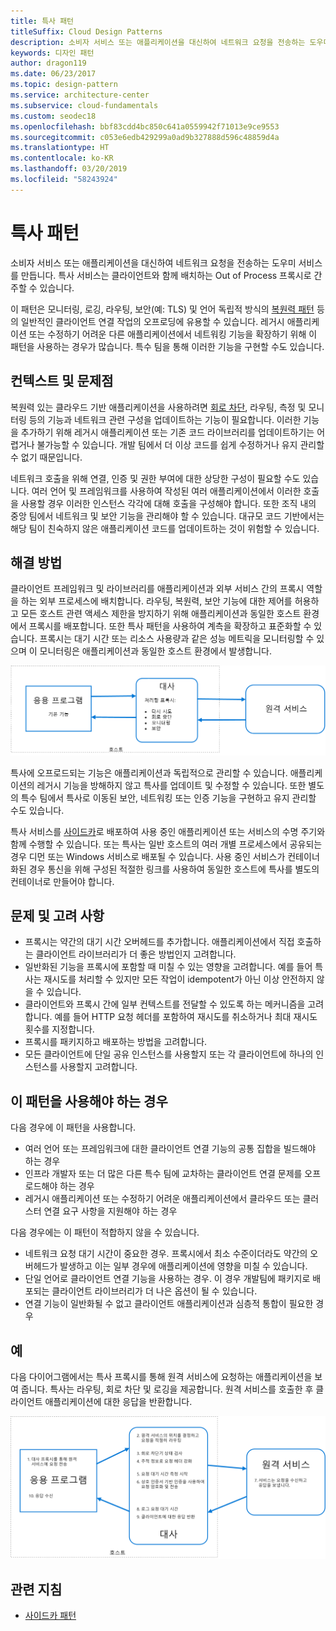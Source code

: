 ```yaml
---
title: 특사 패턴
titleSuffix: Cloud Design Patterns
description: 소비자 서비스 또는 애플리케이션을 대신하여 네트워크 요청을 전송하는 도우미 서비스를 만듭니다.
keywords: 디자인 패턴
author: dragon119
ms.date: 06/23/2017
ms.topic: design-pattern
ms.service: architecture-center
ms.subservice: cloud-fundamentals
ms.custom: seodec18
ms.openlocfilehash: bbf83cdd4bc850c641a0559942f71013e9ce9553
ms.sourcegitcommit: c053e6edb429299a0ad9b327888d596c48859d4a
ms.translationtype: HT
ms.contentlocale: ko-KR
ms.lasthandoff: 03/20/2019
ms.locfileid: "58243924"
---
```

# <a name="ambassador-pattern"></a>특사 패턴

소비자 서비스 또는 애플리케이션을 대신하여 네트워크 요청을 전송하는 도우미 서비스를 만듭니다. 특사 서비스는 클라이언트와 함께 배치하는 Out of Process 프록시로 간주할 수 있습니다.

이 패턴은 모니터링, 로깅, 라우팅, 보안(예: TLS) 및 언어 독립적 방식의 [복원력 패턴][resiliency-patterns] 등의 일반적인 클라이언트 연결 작업의 오프로딩에 유용할 수 있습니다. 레거시 애플리케이션 또는 수정하기 어려운 다른 애플리케이션에서 네트워킹 기능을 확장하기 위해 이 패턴을 사용하는 경우가 많습니다. 특수 팀을 통해 이러한 기능을 구현할 수도 있습니다.

## <a name="context-and-problem"></a>컨텍스트 및 문제점

복원력 있는 클라우드 기반 애플리케이션을 사용하려면 [회로 차단](./circuit-breaker.md), 라우팅, 측정 및 모니터링 등의 기능과 네트워크 관련 구성을 업데이트하는 기능이 필요합니다. 이러한 기능을 추가하기 위해 레거시 애플리케이션 또는 기존 코드 라이브러리를 업데이트하기는 어렵거나 불가능할 수 있습니다. 개발 팀에서 더 이상 코드를 쉽게 수정하거나 유지 관리할 수 없기 때문입니다.

네트워크 호출을 위해 연결, 인증 및 권한 부여에 대한 상당한 구성이 필요할 수도 있습니다. 여러 언어 및 프레임워크를 사용하여 작성된 여러 애플리케이션에서 이러한 호출을 사용할 경우 이러한 인스턴스 각각에 대해 호출을 구성해야 합니다. 또한 조직 내의 중앙 팀에서 네트워크 및 보안 기능을 관리해야 할 수 있습니다. 대규모 코드 기반에서는 해당 팀이 친숙하지 않은 애플리케이션 코드를 업데이트하는 것이 위험할 수 있습니다.

## <a name="solution"></a>해결 방법

클라이언트 프레임워크 및 라이브러리를 애플리케이션과 외부 서비스 간의 프록시 역할을 하는 외부 프로세스에 배치합니다. 라우팅, 복원력, 보안 기능에 대한 제어를 허용하고 모든 호스트 관련 액세스 제한을 방지하기 위해 애플리케이션과 동일한 호스트 환경에서 프록시를 배포합니다. 또한 특사 패턴을 사용하여 계측을 확장하고 표준화할 수 있습니다. 프록시는 대기 시간 또는 리소스 사용량과 같은 성능 메트릭을 모니터링할 수 있으며 이 모니터링은 애플리케이션과 동일한 호스트 환경에서 발생합니다.

![특사 패턴의 다이어그램](./_images/ambassador.png)

특사에 오프로드되는 기능은 애플리케이션과 독립적으로 관리할 수 있습니다. 애플리케이션의 레거시 기능을 방해하지 않고 특사를 업데이트 및 수정할 수 있습니다. 또한 별도의 특수 팀에서 특사로 이동된 보안, 네트워킹 또는 인증 기능을 구현하고 유지 관리할 수도 있습니다.

특사 서비스를 [사이드카](./sidecar.md)로 배포하여 사용 중인 애플리케이션 또는 서비스의 수명 주기와 함께 수행할 수 있습니다. 또는 특사는 일반 호스트의 여러 개별 프로세스에서 공유되는 경우 디먼 또는 Windows 서비스로 배포될 수 있습니다. 사용 중인 서비스가 컨테이너화된 경우 통신을 위해 구성된 적절한 링크를 사용하여 동일한 호스트에 특사를 별도의 컨테이너로 만들어야 합니다.

## <a name="issues-and-considerations"></a>문제 및 고려 사항

- 프록시는 약간의 대기 시간 오버헤드를 추가합니다. 애플리케이션에서 직접 호출하는 클라이언트 라이브러리가 더 좋은 방법인지 고려합니다.
- 일반화된 기능을 프록시에 포함할 때 미칠 수 있는 영향을 고려합니다. 예를 들어 특사는 재시도를 처리할 수 있지만 모든 작업이 idempotent가 아닌 이상 안전하지 않을 수 있습니다.
- 클라이언트와 프록시 간에 일부 컨텍스트를 전달할 수 있도록 하는 메커니즘을 고려합니다. 예를 들어 HTTP 요청 헤더를 포함하여 재시도를 취소하거나 최대 재시도 횟수를 지정합니다.
- 프록시를 패키지하고 배포하는 방법을 고려합니다.
- 모든 클라이언트에 단일 공유 인스턴스를 사용할지 또는 각 클라이언트에 하나의 인스턴스를 사용할지 고려합니다.

## <a name="when-to-use-this-pattern"></a>이 패턴을 사용해야 하는 경우

다음 경우에 이 패턴을 사용합니다.

- 여러 언어 또는 프레임워크에 대한 클라이언트 연결 기능의 공통 집합을 빌드해야 하는 경우
- 인프라 개발자 또는 더 많은 다른 특수 팀에 교차하는 클라이언트 연결 문제를 오프로드해야 하는 경우
- 레거시 애플리케이션 또는 수정하기 어려운 애플리케이션에서 클라우드 또는 클러스터 연결 요구 사항을 지원해야 하는 경우

다음 경우에는 이 패턴이 적합하지 않을 수 있습니다.

- 네트워크 요청 대기 시간이 중요한 경우. 프록시에서 최소 수준이더라도 약간의 오버헤드가 발생하고 이는 일부 경우에 애플리케이션에 영향을 미칠 수 있습니다.
- 단일 언어로 클라이언트 연결 기능을 사용하는 경우. 이 경우 개발팀에 패키지로 배포되는 클라이언트 라이브러리가 더 나은 옵션이 될 수 있습니다.
- 연결 기능이 일반화될 수 없고 클라이언트 애플리케이션과 심층적 통합이 필요한 경우

## <a name="example"></a>예

다음 다이어그램에서는 특사 프록시를 통해 원격 서비스에 요청하는 애플리케이션을 보여 줍니다. 특사는 라우팅, 회로 차단 및 로깅을 제공합니다. 원격 서비스를 호출한 후 클라이언트 애플리케이션에 대한 응답을 반환합니다.

![특사 패턴의 예제](./_images/ambassador-example.png)

## <a name="related-guidance"></a>관련 지침

- [사이드카 패턴](./sidecar.md)

<!-- links -->

[resiliency-patterns]: ./category/resiliency.md
